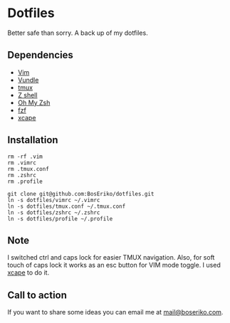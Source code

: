 # Dotfiles

Better safe than sorry. A back up of my dotfiles.

## Dependencies
- [Vim](https://www.vim.org)
- [Vundle](https://github.com/VundleVim/Vundle.vim)
- [tmux](https://github.com/tmux/tmux)
- [Z shell](https://github.com/robbyrussell/oh-my-zsh/wiki/Installing-ZSH)
- [Oh My Zsh](https://github.com/robbyrussell/oh-my-zsh)
- [fzf](https://github.com/junegunn/fzf)
- [xcape](https://github.com/alols/xcape)

## Installation

    rm -rf .vim
    rm .vimrc
    rm .tmux.conf
    rm .zshrc
    rm .profile

    git clone git@github.com:BosEriko/dotfiles.git
    ln -s dotfiles/vimrc ~/.vimrc
    ln -s dotfiles/tmux.conf ~/.tmux.conf
    ln -s dotfiles/zshrc ~/.zshrc
    ln -s dotfiles/profile ~/.profile

## Note
I switched ctrl and caps lock for easier TMUX navigation. Also, for soft touch of caps lock it works as an esc button for VIM mode toggle. I used [xcape](https://github.com/alols/xcape) to do it.

## Call to action
If you want to share some ideas you can email me at mail@boseriko.com.

